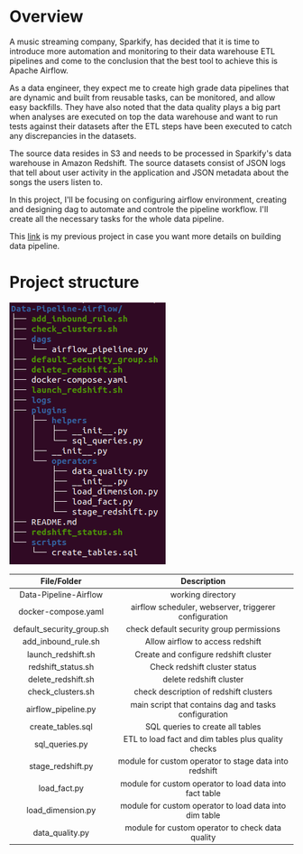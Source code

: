 # Overview

A music streaming company, Sparkify, has decided that it is time to introduce
more automation and monitoring to their data warehouse ETL pipelines and come to
the conclusion that the best tool to achieve this is Apache Airflow.

As a data engineer, they expect me to create high grade data pipelines that are
dynamic and built from reusable tasks, can be monitored, and allow easy backfills.
They have also noted that the data quality plays a big part when analyses are
executed on top the data warehouse and want to run tests against their datasets
after the ETL steps have been executed to catch any discrepancies in the datasets.

The source data resides in S3 and needs to be processed in Sparkify's data
warehouse in Amazon Redshift. The source datasets consist of JSON logs that tell
about user activity in the application and JSON metadata about the songs the
users listen to.

In this project, I'll be focusing on configuring airflow environment, creating
and designing dag to automate and controle the pipeline workflow. I'll create
all the necessary tasks for the whole data pipeline.

This [link](https://github.com/mdifils/Data-Warehouse-Redshift) is my previous
project in case you want more details on building data pipeline.

# Project structure

![Project structure](images/project_structure.png)

|        File/Folder        |                       Description                       |
| :-----------------------: | :-----------------------------------------------------: |
|   Data-Pipeline-Airflow   |                    working directory                    |
|    docker-compose.yaml    |  airflow scheduler, webserver, triggerer configuration  |
| default_security_group.sh |        check default security group permissions         |
|    add_inbound_rule.sh    |            Allow airflow to access redshift             |
|    launch_redshift.sh     |          Create and configure redshift cluster          |
|    redshift_status.sh     |              Check redshift cluster status              |
|    delete_redshift.sh     |                 delete redshift cluster                 |
|     check_clusters.sh     |         check description of redshift clusters          |
|    airflow_pipeline.py    |  main script that contains dag and tasks configuration  |
|     create_tables.sql     |            SQL queries to create all tables             |
|      sql_queries.py       |   ETL to load fact and dim tables plus quality checks   |
|     stage_redshift.py     | module for custom operator to stage data into redshift  |
|       load_fact.py        | module for custom operator to load data into fact table |
|     load_dimension.py     | module for custom operator to load data into dim table  |
|      data_quality.py      |    module for custom operator to check data quality     |
